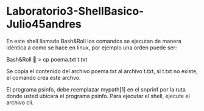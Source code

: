 # Laboratorio3-ShellBasico-Julio45andres

En este shell llamado Bash&Roll  los comandos se ejecutan de manera idéntica a como se hace en linux, por ejemplo una orden puede ser:

Bash&Roll 🤘 > cp poema.txt t.txt  

Se copia el contenido del archivo poema.txt al archivo t.txt, si t.txt no existe, el comando crea este archvo.
                                 
El programa psinfo, debe reemplazar mypath[1] en el snprinf por la ruta donde usted ubicará el programa psinfo. Para ejecutar el shell, ejecute el archivo cli.
